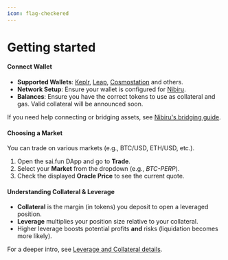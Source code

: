 ```yaml
---
icon: flag-checkered
---
```


# Getting started

#### Connect Wallet

* **Supported Wallets**: [Keplr](https://www.keplr.app/), [Leap](https://www.leapwallet.io/), [Cosmostation](https://www.cosmostation.io/) and others.
* **Network Setup**: Ensure your wallet is configured for [Nibiru](https://nibiru.fi/docs/wallets/).
* **Balances**: Ensure you have the correct tokens to use as collateral and gas. Valid collateral will be announced soon.

If you need help connecting or bridging assets, see [Nibiru's bridging guide](https://nibiru.fi/docs/use/bridge.html).

#### Choosing a Market

You can trade on various markets (e.g., BTC/USD, ETH/USD, etc.).

1. Open the sai.fun DApp and go to **Trade**.
2. Select your **Market** from the dropdown (e.g., _BTC-PERP_).
3. Check the displayed **Oracle Price** to see the current quote.

#### Understanding Collateral & Leverage

* **Collateral** is the margin (in tokens) you deposit to open a leveraged position.
* **Leverage** multiplies your position size relative to your collateral.
* Higher leverage boosts potential profits **and** risks (liquidation becomes more likely).

For a deeper intro, see [Leverage and Collateral details](https://chatgpt.com/c/67aa5366-01c4-800d-9bd2-513ae8fe157a#3-managing-positions).
